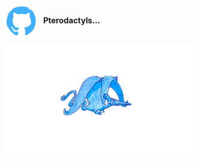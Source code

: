 <h2>
  <img src="ezgif.com-gif-maker.gif" width="85" style="vertical-align: middle; margin-right: 10px;">
  Pterodactyls...
</h2>

<!--
**Ntzzin/Ntzzin** is a ✨ _special_ ✨ repository because its `README.md` (this file) appears on your GitHub profile.

Here are some ideas to get you started:

- 🔭 I’m currently working on ...
- 🌱 I’m currently learning ...
- 👯 I’m looking to collaborate on ...
- 🤔 I’m looking for help with ...
- 💬 Ask me about ...
- 📫 How to reach me: ...
- 😄 Pronouns: ...
- ⚡ Fun fact: ...
-->

<div align="center">
<img src="giphy-ezgif.com-gif-maker.gif" width="600">
</div>
<!--![Ptero.out](https://media1.giphy.com/media/v1.Y2lkPTc5MGI3NjExYjd5ZXhjc3B3YnV4dW54ejkzZDZyN2NrbndjbGlhMm1jMnRuaHNtMSZlcD12MV9pbnRlcm5hbF9naWZfYnlfaWQmY3Q9Zw/4h3ClDNAunUvS/giphy.gif)-->
